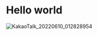 # Hello world
![KakaoTalk_20220610_012828954](https://user-images.githubusercontent.com/84507360/172897728-291ef3c8-77df-4d6d-a8da-28a167bdf403.png)
